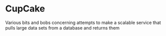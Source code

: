 # CupCake
Various bits and bobs concerning attempts to make a scalable service that pulls large data sets from a database and returns them
